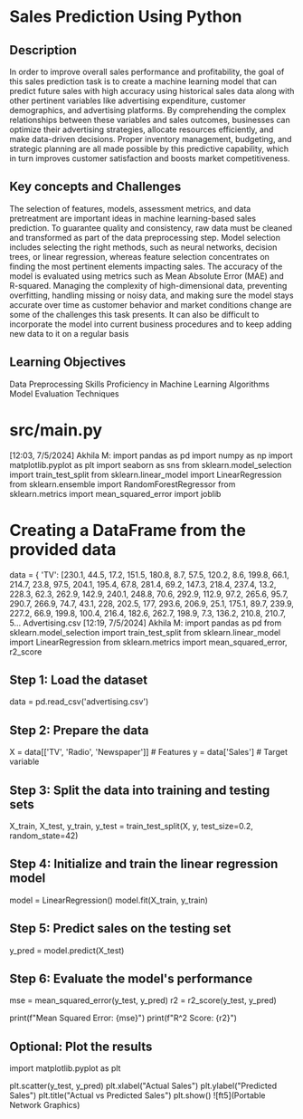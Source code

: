 # Sales Prediction Using Python
## Description
In order to improve overall sales performance and profitability, the goal of this sales prediction task is to create a machine learning model that can predict future sales with high accuracy using historical sales data along with other pertinent variables like advertising expenditure, customer demographics, and advertising platforms. By comprehending the complex relationships between these variables and sales outcomes, businesses can optimize their advertising strategies, allocate resources efficiently, and make data-driven decisions. Proper inventory management, budgeting, and strategic planning are all made possible by this predictive capability, which in turn improves customer satisfaction and boosts market competitiveness.
## Key concepts and Challenges
The selection of features, models, assessment metrics, and data pretreatment are important ideas in machine learning-based sales prediction. To guarantee quality and consistency, raw data must be cleaned and transformed as part of the data preprocessing step. Model selection includes selecting the right methods, such as neural networks, decision trees, or linear regression, whereas feature selection concentrates on finding the most pertinent elements impacting sales. The accuracy of the model is evaluated using metrics such as Mean Absolute Error (MAE) and R-squared. Managing the complexity of high-dimensional data, preventing overfitting, handling missing or noisy data, and making sure the model stays accurate over time as customer behavior and market conditions change are some of the challenges this task presents. It can also be difficult to incorporate the model into current business procedures and to keep adding new data to it on a regular basis
## Learning Objectives
Data Preprocessing Skills
Proficiency in Machine Learning Algorithms
Model Evaluation Techniques
# src/main.py
[12:03, 7/5/2024] Akhila M: import pandas as pd
import numpy as np
import matplotlib.pyplot as plt
import seaborn as sns
from sklearn.model_selection import train_test_split
from sklearn.linear_model import LinearRegression
from sklearn.ensemble import RandomForestRegressor
from sklearn.metrics import mean_squared_error
import joblib

# Creating a DataFrame from the provided data
data = {
    'TV': [230.1, 44.5, 17.2, 151.5, 180.8, 8.7, 57.5, 120.2, 8.6, 199.8, 66.1, 214.7, 23.8, 97.5, 204.1, 195.4, 67.8, 281.4, 69.2, 147.3, 218.4, 237.4, 13.2, 228.3, 62.3, 262.9, 142.9, 240.1, 248.8, 70.6, 292.9, 112.9, 97.2, 265.6, 95.7, 290.7, 266.9, 74.7, 43.1, 228, 202.5, 177, 293.6, 206.9, 25.1, 175.1, 89.7, 239.9, 227.2, 66.9, 199.8, 100.4, 216.4, 182.6, 262.7, 198.9, 7.3, 136.2, 210.8, 210.7, 5…
Advertising.csv
[12:19, 7/5/2024] Akhila M: import pandas as pd
from sklearn.model_selection import train_test_split
from sklearn.linear_model import LinearRegression
from sklearn.metrics import mean_squared_error, r2_score

## Step 1: Load the dataset
data = pd.read_csv('advertising.csv')

## Step 2: Prepare the data
X = data[['TV', 'Radio', 'Newspaper']]  # Features
y = data['Sales']  # Target variable

## Step 3: Split the data into training and testing sets
X_train, X_test, y_train, y_test = train_test_split(X, y, test_size=0.2, random_state=42)

## Step 4: Initialize and train the linear regression model
model = LinearRegression()
model.fit(X_train, y_train)

## Step 5: Predict sales on the testing set
y_pred = model.predict(X_test)

## Step 6: Evaluate the model's performance
mse = mean_squared_error(y_test, y_pred)
r2 = r2_score(y_test, y_pred)

print(f"Mean Squared Error: {mse}")
print(f"R^2 Score: {r2}")

## Optional: Plot the results
import matplotlib.pyplot as plt

plt.scatter(y_test, y_pred)
plt.xlabel("Actual Sales")
plt.ylabel("Predicted Sales")
plt.title("Actual vs Predicted Sales")
plt.show()
![ft5](Portable Network Graphics)
